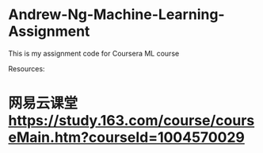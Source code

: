# Andrew-Ng-Machine-Learning-Assignment
This is my assignment code for Coursera ML course

Resources:
# 网易云课堂 https://study.163.com/course/courseMain.htm?courseId=1004570029
